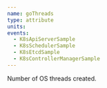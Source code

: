 ```yaml
---
name: goThreads
type: attribute
units:
events:
  - K8sApiServerSample
  - K8sSchedulerSample
  - K8sEtcdSample
  - K8sControllerManagerSample
---
```


Number of OS threads created.